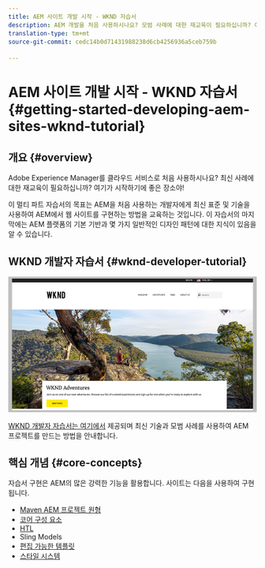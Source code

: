 ```yaml
---
title: AEM 사이트 개발 시작 - WKND 자습서
description: AEM 개발을 처음 사용하시나요? 모범 사례에 대한 재교육이 필요하십니까? 여기가 시작하기에 좋은 장소야! 이 멀티 파트 자습서의 목표는 AEM을 처음 사용하는 개발자에게 최신 표준 및 기술을 사용하여 AEM에서 웹 사이트를 구현하는 방법을 교육하는 것입니다.
translation-type: tm+mt
source-git-commit: cedc14b0d71431988238d6cb4256936a5ceb759b

---
```



# AEM 사이트 개발 시작 - WKND 자습서{#getting-started-developing-aem-sites-wknd-tutorial}

## 개요 {#overview}

Adobe Experience Manager를 클라우드 서비스로 처음 사용하시나요? 최신 사례에 대한 재교육이 필요하십니까? 여기가 시작하기에 좋은 장소야!

이 멀티 파트 자습서의 목표는 AEM을 처음 사용하는 개발자에게 최신 표준 및 기술을 사용하여 AEM에서 웹 사이트를 구현하는 방법을 교육하는 것입니다. 이 자습서의 마지막에는 AEM 플랫폼의 기본 기반과 몇 가지 일반적인 디자인 패턴에 대한 지식이 있음을 알 수 있습니다.

## WKND 개발자 자습서 {#wknd-developer-tutorial}

![WKND](assets/wknd-tutorial-homepage.png)

[WKND 개발자 자습서는 여기에서](https://docs.adobe.com/content/help/en/experience-manager-learn/getting-started-wknd-tutorial-develop/overview.html) 제공되며 최신 기술과 모범 사례를 사용하여 AEM 프로젝트를 만드는 방법을 안내합니다.

## 핵심 개념 {#core-concepts}

자습서 구현은 AEM의 많은 강력한 기능을 활용합니다. 사이트는 다음을 사용하여 구현됩니다.

* [Maven AEM 프로젝트 원형](https://docs.adobe.com/content/help/en/experience-manager-core-components/using/developing/archetype/overview.html)
* [코어 구성 요소](https://docs.adobe.com/content/help/en/experience-manager-core-components/using/introduction.html)
* [HTL](https://docs.adobe.com/content/help/en/experience-manager-htl/using/getting-started/getting-started.html)
* Sling Models
* [편집 가능한 템플릿](https://docs.adobe.com/content/help/en/experience-manager-learn/sites/page-authoring/template-editor-feature-video-use.html)
* [스타일 시스템](https://docs.adobe.com/content/help/en/experience-manager-learn/sites/page-authoring/style-system-feature-video-use.html)